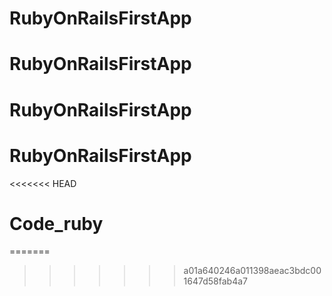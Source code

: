 # RubyOnRailsFirstApp
# RubyOnRailsFirstApp
# RubyOnRailsFirstApp
# RubyOnRailsFirstApp
<<<<<<< HEAD
# Code_ruby
=======
>>>>>>> a01a640246a011398aeac3bdc001647d58fab4a7

